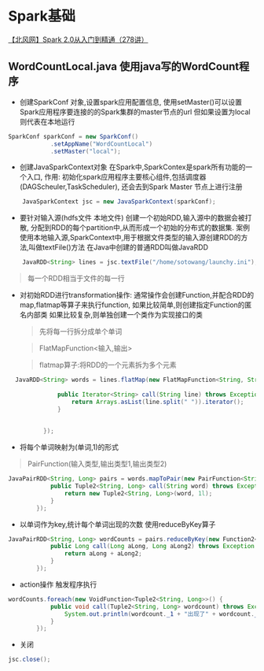 # Spark基础
[【北风网】Spark 2.0从入门到精通（278讲）](https://www.bilibili.com/video/av19995678?t=267)

## WordCountLocal.java 使用java写的WordCount程序


* 创建SparkConf 对象,设置spark应用配置信息,
    使用setMaster()可以设置Spark应用程序要连接的的Spark集群的master节点的url
    但如果设置为local则代表在本地运行
    
```java
SparkConf sparkConf = new SparkConf()
            .setAppName("WordCountLocal")
            .setMaster("local");
```

* 创建JavaSparkContext对象
    在Spark中,SparkContex是spark所有功能的一个入口, 
    作用: 初始化spark应用程序主要核心组件,包括调度器(DAGScheuler,TaskScheduler),
    还会去到Spark Master 节点上进行注册
    
    
```java
    JavaSparkContext jsc = new JavaSparkContext(sparkConf);
```

* 要针对输入源(hdfs文件 本地文件) 创建一个初始RDD,输入源中的数据会被打散,
    分配到RDD的每个partition中,从而形成一个初始的分布式的数据集.
    案例使用本地输入源,SparkContext中,用于根据文件类型的输入源创建RDD的方法,叫做textFile()方法
    在Java中创建的普通RDD叫做JavaRDD
    
```java
    JavaRDD<String> lines = jsc.textFile("/home/sotowang/launchy.ini");

```

>每一个RDD相当于文件的每一行


* 对初始RDD进行transformation操作:
    通常操作会创建Function,并配合RDD的map,flatmap等算子来执行function,
    如果比较简单,则创建指定Function的匿名内部类
    如果比较复杂,则单独创建一个类作为实现接口的类

    >先将每一行拆分成单个单词
  
  >FlatMapFunction<输入,输出>
  
  >flatmap算子:将RDD的一个元素拆为多个元素
  
```java
  JavaRDD<String> words = lines.flatMap(new FlatMapFunction<String, String>() {
  
              public Iterator<String> call(String line) throws Exception {
                  return Arrays.asList(line.split(" ")).iterator();
              }
  
  
          });
```  

* 将每个单词映射为(单词,1)的形式

> PairFunction(输入类型,输出类型1,输出类型2)

```java
JavaPairRDD<String, Long> pairs = words.mapToPair(new PairFunction<String, String, Long>() {
            public Tuple2<String, Long> call(String word) throws Exception {
                return new Tuple2<String, Long>(word, 1l);
            }
        });
```

* 以单词作为key,统计每个单词出现的次数
    使用reduceByKey算子
    
```java
JavaPairRDD<String, Long> wordCounts = pairs.reduceByKey(new Function2<Long, Long, Long>() {
            public Long call(Long aLong, Long aLong2) throws Exception {
                return aLong + aLong2;
            }
        });
```

* action操作 触发程序执行

```java
wordCounts.foreach(new VoidFunction<Tuple2<String, Long>>() {
            public void call(Tuple2<String, Long> wordcount) throws Exception {
                System.out.println(wordcount._1 + "出现了" + wordcount._2 + "次");
            }
        });

```

* 关闭
```java
jsc.close();
```
        





